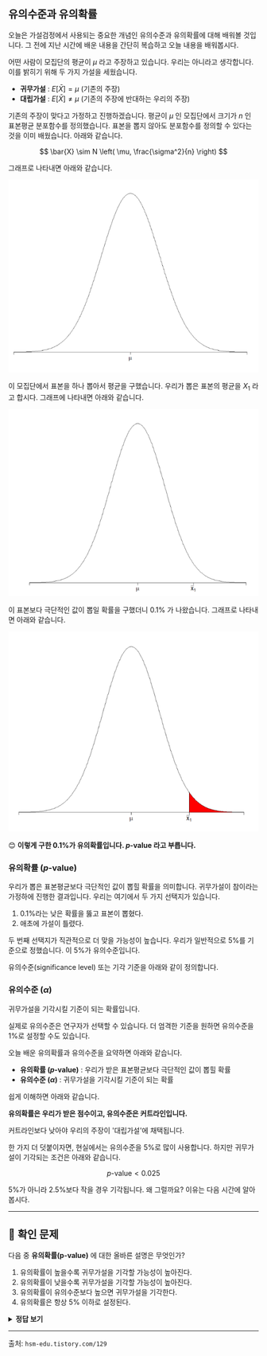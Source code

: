 ## 유의수준과 유의확률

오늘은 가설검정에서 사용되는 중요한 개념인 유의수준과 유의확률에 대해 배워볼 것입니다. 그 전에 지난 시간에 배운 내용을 간단히 복습하고 오늘 내용을 배워봅시다.

어떤 사람이 모집단의 평균이 $\mu$ 라고 주장하고 있습니다. 우리는 아니라고 생각합니다. 이를 밝히기 위해 두 가지 가설을 세웠습니다.

- **귀무가설** : $E[\bar{X}] = \mu$ (기존의 주장)
- **대립가설** : $E[\bar{X}] \neq \mu$ (기존의 주장에 반대하는 우리의 주장)

기존의 주장이 맞다고 가정하고 진행하겠습니다. 평균이 $\mu$ 인 모집단에서 크기가 $n$ 인 표본평균 분포함수를 정의했습니다. 표본을 뽑지 않아도 분포함수를 정의할 수 있다는 것을 이미 배웠습니다. 아래와 같습니다.

$$
\bar{X} \sim N \left( \mu, \frac{\sigma^2}{n} \right)
$$

그래프로 나타내면 아래와 같습니다.

![그림02](그림02.png)

이 모집단에서 표본을 하나 뽑아서 평균을 구했습니다. 우리가 뽑은 표본의 평균을 $X_1$ 라고 합시다. 그래프에 나타내면 아래와 같습니다.

![그림03](그림03.png)

이 표본보다 극단적인 값이 뽑일 확률을 구했더니 0.1% 가 나왔습니다. 그래프로 나타내면 아래와 같습니다.  

![그림04](그림04.png)  


😊 **이렇게 구한 0.1%가 유의확률입니다. $p$-value 라고 부릅니다.**

### 유의확률 ($p$-value)

우리가 뽑은 표본평균보다 극단적인 값이 뽑힐 확률을 의미합니다. 귀무가설이 참이라는 가정하에 진행한 결과입니다. 우리는 여기에서 두 가지 선택지가 있습니다.

1. 0.1%라는 낮은 확률을 뚫고 표본이 뽑혔다.
2. 애초에 가설이 틀렸다.

두 번째 선택지가 직관적으로 더 맞을 가능성이 높습니다. 우리가 일반적으로 5%를 기준으로 정했습니다. 이 5%가 유의수준입니다.

유의수준(significance level) 또는 기각 기준을 아래와 같이 정의합니다.

### 유의수준 ($\alpha$)

귀무가설을 기각시킬 기준이 되는 확률입니다.

실제로 유의수준은 연구자가 선택할 수 있습니다. 더 엄격한 기준을 원하면 유의수준을 1%로 설정할 수도 있습니다.

오늘 배운 유의확률과 유의수준을 요약하면 아래와 같습니다.

- **유의확률 ($p$-value)** : 우리가 받은 표본평균보다 극단적인 값이 뽑힐 확률
- **유의수준 ($\alpha$)** : 귀무가설을 기각시킬 기준이 되는 확률

쉽게 이해하면 아래와 같습니다.

**유의확률은 우리가 받은 점수이고, 유의수준은 커트라인입니다.**

커트라인보다 낮아야 우리의 주장이 '대립가설'에 채택됩니다.

한 가지 더 덧붙이자면, 현실에서는 유의수준을 5%로 많이 사용합니다. 하지만 귀무가설이 기각되는 조건은 아래와 같습니다.

$$
p\text{-value} < 0.025
$$

5%가 아니라 2.5%보다 작을 경우 기각됩니다. 왜 그럴까요? 이유는 다음 시간에 알아봅시다.

---

## 📌 확인 문제

다음 중 **유의확률(p-value)** 에 대한 올바른 설명은 무엇인가?

1. 유의확률이 높을수록 귀무가설을 기각할 가능성이 높아진다.
2. 유의확률이 낮을수록 귀무가설을 기각할 가능성이 높아진다.
3. 유의확률이 유의수준보다 높으면 귀무가설을 기각한다.
4. 유의확률은 항상 5% 이하로 설정된다.

<details>
<summary><b>정답 보기</b></summary>

**정답: 2. 유의확률이 낮을수록 귀무가설을 기각할 가능성이 높아진다.**

</details>

---

출처: `hsm-edu.tistory.com/129`
